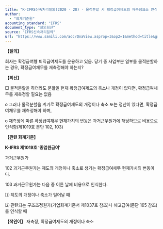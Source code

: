 ```yaml
---
title: "K-IFRS신속처리질의(2020 - 28) - 물적분할 시 확정급여제도의 재측정요소 인식 여부"
author:
  - "회계기준원"
acounting_standard: "IFRS"
document_type: "질의회신"
source: "IFRS신속처리질의"
url: "https://www.samili.com/acc/QnaView.asp?op=3&op2=1&method=title&group=2124-15;1&orgcode=3&searchword=&page=32&code=K%2DIFRS%EC%8B%A0%EC%86%8D%EC%B2%98%EB%A6%AC%EC%A7%88%EC%9D%98%2D28%3A202004"
---
```

**【질의】**

  

회사는 확정급여형 퇴직급여제도를 운용하고 있음. 당기 중 사업부분 일부를 물적분할하는 경우, 확정급여채무를 재측정해야 하는지?

  
  

**【회신】**

  

□ 물적분할을 하더라도 분할일 현재 확정급여제도의 축소나 개정이 없다면, 확정급여채무를 재측정할 필요는 없음

  

o 그러나 물적분할을 계기로 확정급여제도의 개정이나 축소 또는 정산이 있다면, 확정급여채무를 재측정해야 하며,

  

o 재측정에 따른 확정급여채무 현재가치의 변동은 과거근무원가에 해당하므로 비용으로 인식함(제1019호 문단 102, 103)

  
  

**【관련 회계기준】**

  

**K-IFRS 제1019호 ‘종업원급여’**

  

과거근무원가

  

102 과거근무원가는 제도의 개정이나 축소로 생기는 확정급여채무 현재가치의 변동이다.

  

103 과거근무원가는 다음 중 이른 날에 비용으로 인식한다.

⑴ 제도의 개정이나 축소가 일어날 때

⑵ 관련되는 구조조정원가(기업회계기준서 제1037호 참조)나 해고급여(문단 165 참조)를 인식할 때

  
  

**【색인어】** 재측정, 확정급여제도의 개정이나 축소
